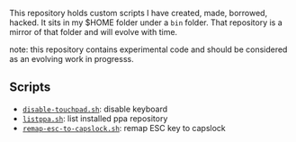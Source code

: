 This repository holds custom scripts I have created, made, borrowed, hacked. It
sits in my $HOME folder under a `bin` folder. That repository is a mirror of
that folder and will evolve with time.

note: this repository contains experimental code and should be considered as an
evolving work in progresss.

## Scripts

- [`disable-touchpad.sh`](disable-touchpad.sh): disable keyboard
- [`listppa.sh`](listppa.sh): list installed ppa repository
- [`remap-esc-to-capslock.sh`](remap-esc-to-capslock.sh): remap ESC key to
  capslock
